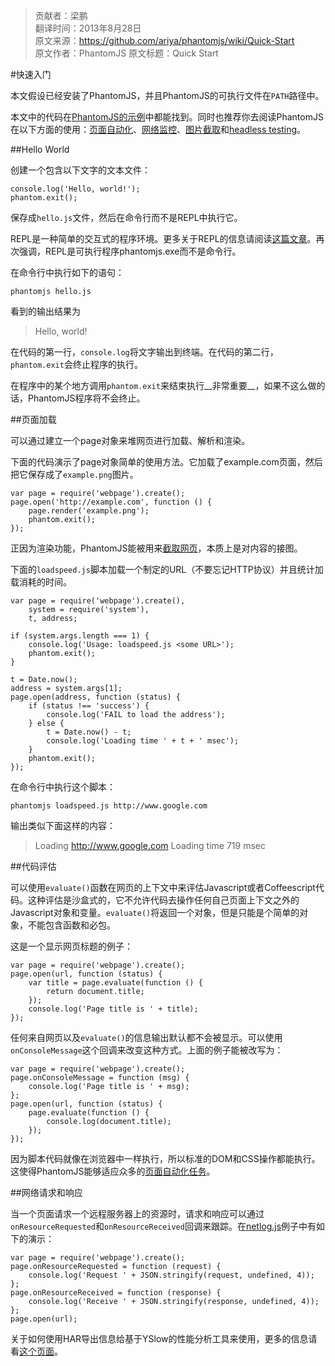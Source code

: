 > 贡献者：梁鹏  
> 翻译时间：2013年8月28日  
> 原文来源：https://github.com/ariya/phantomjs/wiki/Quick-Start  
> 原文作者：PhantomJS
> 原文标题：Quick Start  

#快速入门

本文假设已经安装了PhantomJS，并且PhantomJS的可执行文件在`PATH`路径中。

本文中的代码在[PhantomJS的示例](https://github.com/ariya/phantomjs/wiki/Examples)中都能找到。同时也推荐你去阅读PhantomJS在以下方面的使用：[页面自动化](https://github.com/ariya/phantomjs/wiki/Page-Automation)、[网络监控](https://github.com/ariya/phantomjs/wiki/Network-Monitoring)、[图片截取](https://github.com/ariya/phantomjs/wiki/Screen-Capture)和[headless testing](https://github.com/ariya/phantomjs/wiki/Headless-Testing)。

##Hello World

创建一个包含以下文字的文本文件：

```
console.log('Hello, world!');
phantom.exit();
```

保存成`hello.js`文件，然后在命令行而不是REPL中执行它。

REPL是一种简单的交互式的程序环境。更多关于REPL的信息请阅读[这篇文章](https://github.com/ariya/phantomjs/wiki/REPL)。再次强调，REPL是可执行程序phantomjs.exe而不是命令行。

在命令行中执行如下的语句：

```
phantomjs hello.js
```

看到的输出结果为

> Hello, world!

在代码的第一行，`console.log`将文字输出到终端。在代码的第二行，`phantom.exit`会终止程序的执行。

在程序中的某个地方调用`phantom.exit`来结束执行__非常重要__，如果不这么做的话，PhantomJS程序将不会终止。

##页面加载

可以通过建立一个page对象来堆网页进行加载、解析和渲染。

下面的代码演示了page对象简单的使用方法。它加载了example.com页面，然后把它保存成了`example.png`图片。

```
var page = require('webpage').create();
page.open('http://example.com', function () {
    page.render('example.png');
    phantom.exit();
});
```

正因为渲染功能，PhantomJS能被用来[截取网页](https://github.com/ariya/phantomjs/wiki/Screen-Capture)，本质上是对内容的接图。

下面的`loadspeed.js`脚本加载一个制定的URL（不要忘记HTTP协议）并且统计加载消耗的时间。

```
var page = require('webpage').create(),
    system = require('system'),
    t, address;

if (system.args.length === 1) {
    console.log('Usage: loadspeed.js <some URL>');
    phantom.exit();
}

t = Date.now();
address = system.args[1];
page.open(address, function (status) {
    if (status !== 'success') {
        console.log('FAIL to load the address');
    } else {
        t = Date.now() - t;
        console.log('Loading time ' + t + ' msec');
    }
    phantom.exit();
});
```

在命令行中执行这个脚本：

```
phantomjs loadspeed.js http://www.google.com
```

输出类似下面这样的内容：

> Loading http://www.google.com Loading time 719 msec

##代码评估

可以使用`evaluate()`函数在网页的上下文中来评估Javascript或者Coffeescript代码。这种评估是沙盒式的，它不允许代码去操作任何自己页面上下文之外的Javascript对象和变量。`evaluate()`将返回一个对象，但是只能是个简单的对象，不能包含函数和必包。

这是一个显示网页标题的例子：

```
var page = require('webpage').create();
page.open(url, function (status) {
    var title = page.evaluate(function () {
        return document.title;
    });
    console.log('Page title is ' + title);
});
```

任何来自网页以及`evaluate()`的信息输出默认都不会被显示。可以使用`onConsoleMessage`这个回调来改变这种方式。上面的例子能被改写为：

```
var page = require('webpage').create();
page.onConsoleMessage = function (msg) {
    console.log('Page title is ' + msg);
};
page.open(url, function (status) {
    page.evaluate(function () {
        console.log(document.title);
    });
});
```

因为脚本代码就像在浏览器中一样执行，所以标准的DOM和CSS操作都能执行。这使得PhantomJS能够适应众多的[页面自动化任务](https://github.com/ariya/phantomjs/wiki/Page-Automation)。

##网络请求和响应

当一个页面请求一个远程服务器上的资源时，请求和响应可以通过`onResourceRequested`和`onResourceReceived`回调来跟踪。在[netlog.js](https://github.com/ariya/phantomjs/blob/master/examples/netlog.js)例子中有如下的演示：

```
var page = require('webpage').create();
page.onResourceRequested = function (request) {
    console.log('Request ' + JSON.stringify(request, undefined, 4));
};
page.onResourceReceived = function (response) {
    console.log('Receive ' + JSON.stringify(response, undefined, 4));
};
page.open(url);
```

关于如何使用HAR导出信息给基于YSlow的性能分析工具来使用，更多的信息请看[这个页面](https://github.com/ariya/phantomjs/wiki/Network-Monitoring)。
